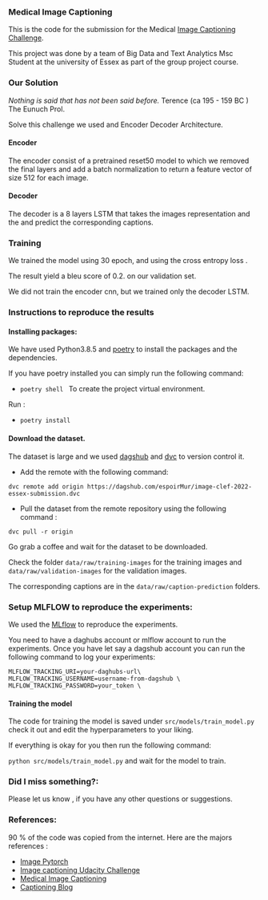 ### Medical Image Captioning



This is the code for the submission for the Medical [Image Captioning Challenge](https://www.imageclef.org/2022/medical/caption). 

This project was done by a team of Big Data and Text Analytics Msc Student at the university of Essex as part of the group project course.


### Our Solution


_Nothing is said that has not been said before._ Terence (ca 195 - 159 BC ) The Eunuch Prol.

Solve this challenge we used and Encoder Decoder Architecture.

#### Encoder 

The encoder consist of a pretrained reset50 model to which we removed the final layers and add a batch normalization to return a feature vector of size 512 for each image.

#### Decoder

The decoder is a 8 layers LSTM that takes the images representation and the and predict the corresponding captions.


### Training 

We trained the model using 30 epoch, and using the cross entropy loss .

The result yield a bleu score of 0.2. on our validation set.

We did not train the encoder cnn, but we trained only the decoder LSTM.

### Instructions to reproduce the results


#### Installing packages: 


We have used Python3.8.5 and [poetry](https://python-poetry.org/docs/) to install the packages and the dependencies.

If you have poetry installed you can simply run the following command:

- `poetry shell ` 
To create the project virtual environment.

Run : 

- `poetry install`



#### Download the dataset.

The dataset is large and we used [dagshub](https://dagshub.com/) and [dvc](https://dvc.org/) to version control it.

- Add the remote with the following command:

`dvc remote add origin https://dagshub.com/espoirMur/image-clef-2022-essex-submission.dvc`


- Pull the dataset from the remote repository using the following command : 

`dvc pull -r origin`


Go grab a coffee and wait for the dataset to be downloaded.

Check the folder `data/raw/training-images` for the training images and `data/raw/validation-images` for the validation images.

The corresponding captions are in the `data/raw/caption-prediction` folders.

### Setup MLFLOW to reproduce the experiments:


We used the [MLflow](https://www.mlflow.org/) to reproduce the experiments.

You need to have a daghubs account or mlflow account to run the experiments.
Once you have let say a dagshub account you can run the following command to log your experiments:


```
MLFLOW_TRACKING_URI=your-daghubs-url\
MLFLOW_TRACKING_USERNAME=username-from-dagshub \
MLFLOW_TRACKING_PASSWORD=your_token \
```
#### Training the model


The code for training the model is saved under `src/models/train_model.py` check it out and edit the hyperparameters to your liking.


If everything is okay for you then run the following command:

`python src/models/train_model.py` and wait for the model to train.



### Did I miss something?: 

Please let us know , if you have any other questions or suggestions.


### References: 

90 % of the code was copied from the internet. Here are the majors references : 

- [Image Pytorch ](https://github.com/sgrvinod/a-PyTorch-Tutorial-to-Image-Captioning)
- [ Image captioning Udacity Challenge](https://github.com/rammyram/image_captioning)
- [Medical Image Captioning](https://towardsdatascience.com/medical-image-captioning-on-chest-x-rays-a43561a6871d)
- [Captioning Blog](http://shikib.com/captioning.html)
